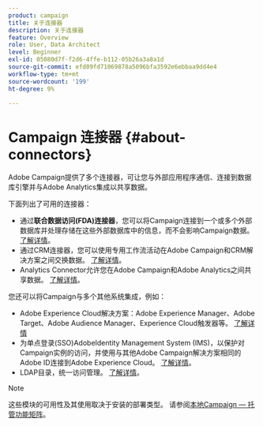 ```yaml
---
product: campaign
title: 关于连接器
description: 关于连接器
feature: Overview
role: User, Data Architect
level: Beginner
exl-id: 05080d7f-f2d6-4ffe-b112-05b26a3a8a1d
source-git-commit: efd09fd71069878a5096bfa3592e6ebbaa9dd4e4
workflow-type: tm+mt
source-wordcount: '199'
ht-degree: 9%

---
```


# Campaign 连接器 {#about-connectors}

Adobe Campaign提供了多个连接器，可让您与外部应用程序通信、连接到数据库引擎并与Adobe Analytics集成以共享数据。

下面列出了可用的连接器：

* 通过&#x200B;**联合数据访问(FDA)连接器**，您可以将Campaign连接到一个或多个外部数据库并处理存储在这些外部数据库中的信息，而不会影响Campaign数据。 [了解详情](../../installation/using/about-fda.md)。
* 通过CRM连接器，您可以使用专用工作流活动在Adobe Campaign和CRM解决方案之间交换数据。 [了解详情](../../platform/using/crm-connectors.md)。
* Analytics Connector允许您在Adobe Campaign和Adobe Analytics之间共享数据。 [了解详情](../../integrations/using/gs-aa.md)。

您还可以将Campaign与多个其他系统集成，例如：

* Adobe Experience Cloud解决方案：Adobe Experience Manager、Adobe Target、Adobe Audience Manager、Experience Cloud触发器等。 [了解详情](../../integrations/using/about-campaign-integrations.md)
* 为单点登录(SSO)AdobeIdentity Management System (IMS)，以保护对Campaign实例的访问，并使用与其他Adobe Campaign解决方案相同的Adobe ID连接到Adobe Experience Cloud。 [了解详情](../../integrations/using/about-adobe-id.md)。
* LDAP目录，统一访问管理。 [了解详情](../../installation/using/connecting-through-ldap.md)。

>[!NOTE]
>
>这些模块的可用性及其使用取决于安装的部署类型。 请参阅[本地Campaign — 托管功能矩阵](../../installation/using/capability-matrix.md)。
